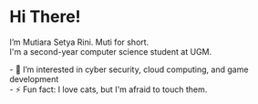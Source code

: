 <h1>Hi There!</h1>
<p>I’m Mutiara Setya Rini. Muti for short. <br>
  I'm a second-year computer science student at UGM.</p>
- 👀 I’m interested in cyber security, cloud computing, and game development <br>
- ⚡ Fun fact: I love cats, but I'm afraid to touch them. <br>


<!---
mutiarasrn/mutiarasrn is a ✨ special ✨ repository because its `README.md` (this file) appears on your GitHub profile.
You can click the Preview link to take a look at your changes.
--->
